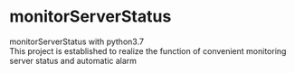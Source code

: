 # monitorServerStatus
monitorServerStatus with python3.7  
This project is established to realize the function of convenient monitoring server status and automatic alarm  
